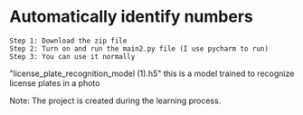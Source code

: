 # Automatically identify numbers
	Step 1: Download the zip file
	Step 2: Turn on and run the main2.py file (I use pycharm to run)
	Step 3: You can use it normally
 
"license_plate_recognition_model (1).h5" this is a model trained to recognize license plates in a photo

Note: The project is created during the learning process.
